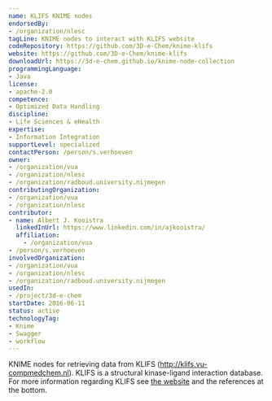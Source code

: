 ```yaml
---
name: KLIFS KNIME nodes 
endorsedBy:
- /organization/nlesc
tagLine: KNIME nodes to interact with KLIFS website
codeRepository: https://github.com/3D-e-Chem/knime-klifs
website: https://github.com/3D-e-Chem/knime-klifs
downloadUrl: https://3d-e-chem.github.io/knime-node-collection
programmingLanguage:
- Java
license:
- apache-2.0
competence:
- Optimized Data Handling
discipline:
- Life Sciences & eHealth
expertise:
- Information Integration
supportLevel: specialized
contactPerson: /person/s.verhoeven
owner:
- /organization/vua
- /organization/nlesc
- /organization/radboud.university.nijmegen
contributingOrganization:
- /organization/vua
- /organization/nlesc
contributor:
- name: Albert J. Kooistra
  linkedInUrl: https://www.linkedin.com/in/ajkooistra/
  affiliation:
    - /organization/vua
- /person/s.verhoeven
involvedOrganization:
- /organization/vua
- /organization/nlesc
- /organization/radboud.university.nijmegen
usedIn:
- /project/3d-e-chem
startDate: 2016-06-11
status: active
technologyTag:
- Knime
- Swagger
- workflow
---
```

KNIME nodes for retrieving data from KLIFS (http://klifs.vu-compmedchem.nl). KLIFS is a structural kinase-ligand interaction database. For more information regarding KLIFS see [the website](http://klifs.vu-compmedchem.nl) and the references at the bottom.